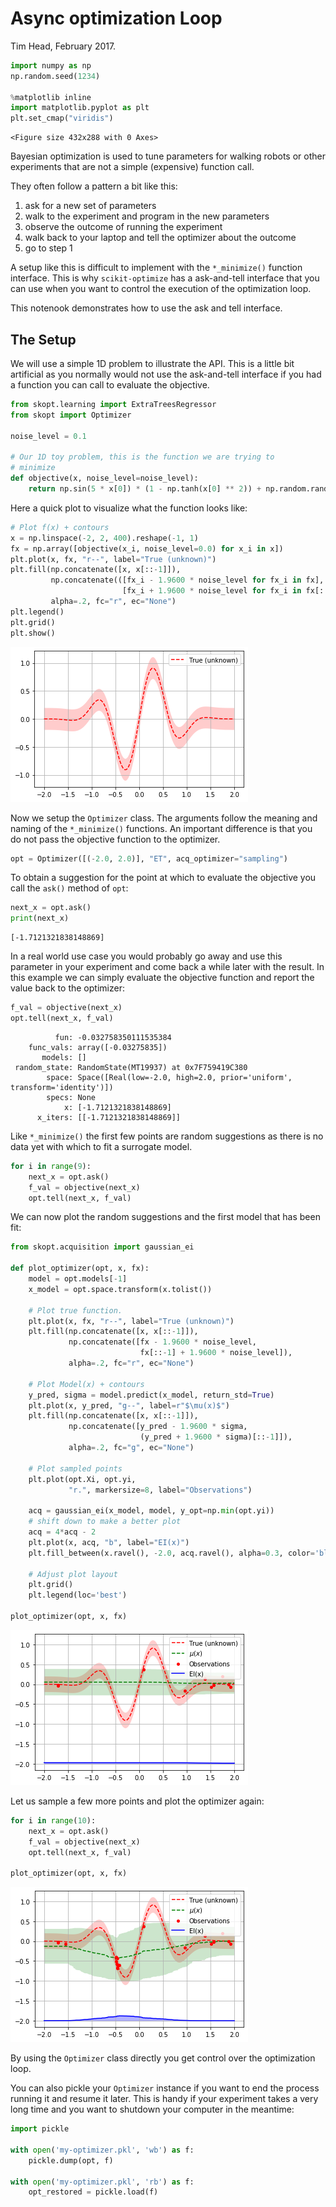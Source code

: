 # Async optimization Loop

Tim Head, February 2017.


```python
import numpy as np
np.random.seed(1234)

%matplotlib inline
import matplotlib.pyplot as plt
plt.set_cmap("viridis")
```


    <Figure size 432x288 with 0 Axes>


Bayesian optimization is used to tune parameters for walking robots or other experiments
that are not a simple (expensive) function call.

They often follow a pattern a bit like this:
1. ask for a new set of parameters
1. walk to the experiment and program in the new parameters
1. observe the outcome of running the experiment
1. walk back to your laptop and tell the optimizer about the outcome
1. go to step 1

A setup like this is difficult to implement with the `*_minimize()` function interface.
This is why `scikit-optimize` has a ask-and-tell interface that you can use when you want
to control the execution of the optimization loop.

This notenook demonstrates how to use the ask and tell interface.


## The Setup

We will use a simple 1D problem to illustrate the API. This is a
little bit artificial as you normally would not use the ask-and-tell
interface if you had a function you can call to evaluate the objective.


```python
from skopt.learning import ExtraTreesRegressor
from skopt import Optimizer

noise_level = 0.1

# Our 1D toy problem, this is the function we are trying to
# minimize
def objective(x, noise_level=noise_level):
    return np.sin(5 * x[0]) * (1 - np.tanh(x[0] ** 2)) + np.random.randn() * noise_level
```

Here a quick plot to visualize what the function looks like:


```python
# Plot f(x) + contours
x = np.linspace(-2, 2, 400).reshape(-1, 1)
fx = np.array([objective(x_i, noise_level=0.0) for x_i in x])
plt.plot(x, fx, "r--", label="True (unknown)")
plt.fill(np.concatenate([x, x[::-1]]),
         np.concatenate(([fx_i - 1.9600 * noise_level for fx_i in fx], 
                         [fx_i + 1.9600 * noise_level for fx_i in fx[::-1]])),
         alpha=.2, fc="r", ec="None")
plt.legend()
plt.grid()
plt.show()
```


![png](ask-and-tell_files/ask-and-tell_5_0.png)


Now we setup the `Optimizer` class. The arguments follow the meaning
and naming of the `*_minimize()` functions. An important difference
is that you do not pass the objective function to the optimizer.


```python
opt = Optimizer([(-2.0, 2.0)], "ET", acq_optimizer="sampling")
```

To obtain a suggestion for the point at which to evaluate the objective
you call the `ask()` method of `opt`:


```python
next_x = opt.ask()
print(next_x)
```

    [-1.7121321838148869]


In a real world use case you would probably go away and use this parameter in your
experiment and come back a while later with the result. In this example we can
simply evaluate the objective function and report the value back to the
optimizer:


```python
f_val = objective(next_x)
opt.tell(next_x, f_val)
```




              fun: -0.032758350111535384
        func_vals: array([-0.03275835])
           models: []
     random_state: RandomState(MT19937) at 0x7F759419C380
            space: Space([Real(low=-2.0, high=2.0, prior='uniform', transform='identity')])
            specs: None
                x: [-1.7121321838148869]
          x_iters: [[-1.7121321838148869]]



Like `*_minimize()` the first few points are random suggestions as there is no data
yet with which to fit a surrogate model.


```python
for i in range(9):
    next_x = opt.ask()
    f_val = objective(next_x)
    opt.tell(next_x, f_val)
```

We can now plot the random suggestions and the first model that has been fit:


```python
from skopt.acquisition import gaussian_ei

def plot_optimizer(opt, x, fx):
    model = opt.models[-1]
    x_model = opt.space.transform(x.tolist())

    # Plot true function.
    plt.plot(x, fx, "r--", label="True (unknown)")
    plt.fill(np.concatenate([x, x[::-1]]),
             np.concatenate([fx - 1.9600 * noise_level, 
                             fx[::-1] + 1.9600 * noise_level]),
             alpha=.2, fc="r", ec="None")

    # Plot Model(x) + contours
    y_pred, sigma = model.predict(x_model, return_std=True)
    plt.plot(x, y_pred, "g--", label=r"$\mu(x)$")
    plt.fill(np.concatenate([x, x[::-1]]),
             np.concatenate([y_pred - 1.9600 * sigma, 
                             (y_pred + 1.9600 * sigma)[::-1]]),
             alpha=.2, fc="g", ec="None")

    # Plot sampled points
    plt.plot(opt.Xi, opt.yi,
             "r.", markersize=8, label="Observations")

    acq = gaussian_ei(x_model, model, y_opt=np.min(opt.yi))
    # shift down to make a better plot
    acq = 4*acq - 2
    plt.plot(x, acq, "b", label="EI(x)")
    plt.fill_between(x.ravel(), -2.0, acq.ravel(), alpha=0.3, color='blue')
    
    # Adjust plot layout
    plt.grid()
    plt.legend(loc='best')
    
plot_optimizer(opt, x, fx)
```


![png](ask-and-tell_files/ask-and-tell_15_0.png)


Let us sample a few more points and plot the optimizer again:


```python
for i in range(10):
    next_x = opt.ask()
    f_val = objective(next_x)
    opt.tell(next_x, f_val)
    
plot_optimizer(opt, x, fx)
```


![png](ask-and-tell_files/ask-and-tell_17_0.png)


By using the `Optimizer` class directly you get control over the optimization loop.

You can also pickle your `Optimizer` instance if you want to end the process running it
and resume it later. This is handy if your experiment takes a very long time and you
want to shutdown your computer in the meantime:


```python
import pickle

with open('my-optimizer.pkl', 'wb') as f:
    pickle.dump(opt, f)

with open('my-optimizer.pkl', 'rb') as f:
    opt_restored = pickle.load(f)
```

